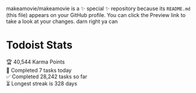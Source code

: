 makeamovie/makeamovie is a ✨ special ✨ repository because its `README.md` (this file) appears on your GitHub profile.
You can click the Preview link to take a look at your changes. darn right ya can

# Todoist Stats

<!-- TODO-IST:START -->
🏆  40,544 Karma Points           
🌸  Completed 7 tasks today           
✅  Completed 28,242 tasks so far           
⏳  Longest streak is 328 days
<!-- TODO-IST:END -->